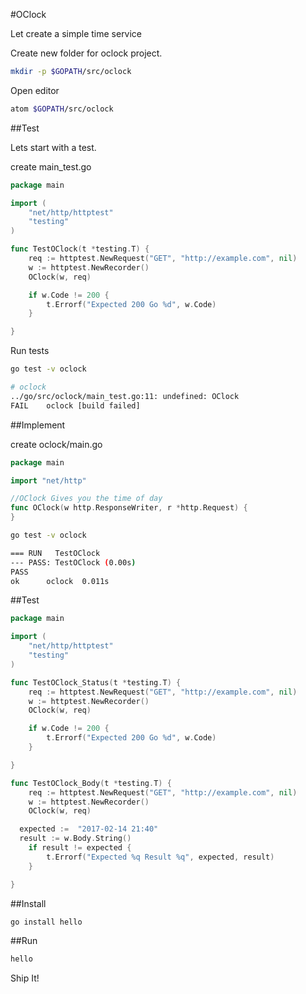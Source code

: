 #OClock

Let create a simple time service

Create new folder for oclock project.

```bash
mkdir -p $GOPATH/src/oclock
```
Open editor

```bash
atom $GOPATH/src/oclock
```

##Test

Lets start with a test.

create main_test.go

```go
package main

import (
	"net/http/httptest"
	"testing"
)

func TestOClock(t *testing.T) {
	req := httptest.NewRequest("GET", "http://example.com", nil)
	w := httptest.NewRecorder()
	OClock(w, req)

	if w.Code != 200 {
		t.Errorf("Expected 200 Go %d", w.Code)
	}

}
```

Run tests

```bash
go test -v oclock
```

```bash
# oclock
../go/src/oclock/main_test.go:11: undefined: OClock
FAIL	oclock [build failed]
```

##Implement

create oclock/main.go

```go
package main

import "net/http"

//OClock Gives you the time of day
func OClock(w http.ResponseWriter, r *http.Request) {
}
```

```bash
go test -v oclock
```

```bash
=== RUN   TestOClock
--- PASS: TestOClock (0.00s)
PASS
ok  	oclock	0.011s
```

##Test

```go
package main

import (
	"net/http/httptest"
	"testing"
)

func TestOClock_Status(t *testing.T) {
	req := httptest.NewRequest("GET", "http://example.com", nil)
	w := httptest.NewRecorder()
	OClock(w, req)

	if w.Code != 200 {
		t.Errorf("Expected 200 Go %d", w.Code)
	}

}

func TestOClock_Body(t *testing.T) {
	req := httptest.NewRequest("GET", "http://example.com", nil)
	w := httptest.NewRecorder()
	OClock(w, req)

  expected :=  "2017-02-14 21:40"
  result := w.Body.String()
	if result != expected {
		t.Errorf("Expected %q Result %q", expected, result)
	}

}
```



##Install

```bash
go install hello
```

##Run

```bash
hello
```


Ship It!
